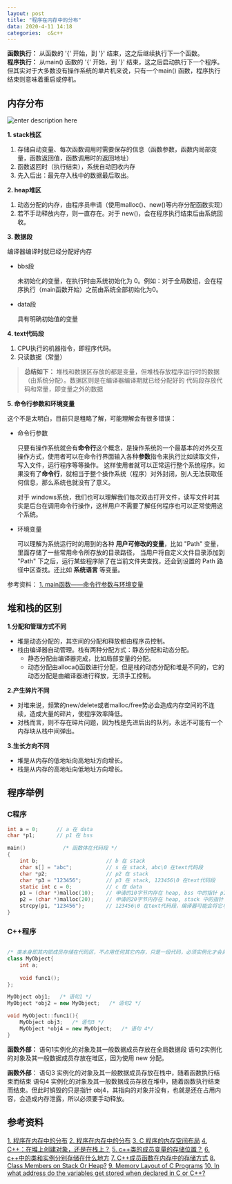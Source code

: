 ```yaml
---
layout: post
title: "程序在内存中的分布"
data: 2020-4-11 14:18
categories:  c&c++
---
```


**函数执行：** 从函数的  '{' 开始，到 '}' 结束，这之后继续执行下一个函数。  
**程序执行：** 从main() 函数的 '{' 开始，到 '}' 结束，这之后启动执行下一个程序。但其实对于大多数没有操作系统的单片机来说，只有一个main() 函数，程序执行结束则意味着重启或停机。

## 内存分布

![enter description here](https://raw.githubusercontent.com/LonlyPan/LonlyPan.github.io/master/images/Posts/2020-4-11-程序在内存中的分布/程序内存分布.png)

**1. stack栈区**
1. 存储自动变量、每次函数调用时需要保存的信息（函数参数，函数内局部变量，函数返回值，函数调用时的返回地址）
2. 函数返回时（执行结束），系统自动回收内存
3. 先入后出：最先存入栈中的数据最后取出。

**2. heap堆区**
1. 动态分配的内存，由程序员申请（使用malloc()、new()等内存分配函数实现）
2. 若不手动释放内存，则一直存在。对于 new()，会在程序执行结束后由系统回收。

**3. 数据段**

编译器编译时就已经分配好内存

- bbs段

  未初始化的变量，在执行时由系统初始化为 0。例如：对于全局数组，会在程序执行（main函数开始）之前由系统全部初始化为0。

- data段

  具有明确初始值的变量

**4.  text代码段**

1. CPU执行的机器指令，即程序代码。
2. 只读数据（常量）

>**总结如下：**
堆栈和数据区存放的都是变量，但堆栈存放程序运行时的数据（由系统分配）。数据区则是在编译器编译期就已经分配好的
代码段存放代码和常量，即变量之外的数据

**5. 命令行参数和环境变量**

这个不是太明白，目前只是粗略了解，可能理解会有很多错误：

- 命令行参数

  只要有操作系统就会有**命令行**这个概念，是操作系统的一个最基本的对外交互操作方式，使用者可以在命令行界面输入各种**参数**指令来执行比如读取文件，写入文件，运行程序等等操作。  这样使用者就可以正常运行整个系统程序。如果没有了**命令行**，就相当于整个操作系统（程序）对外封闭，别人无法获取任何信息，那么系统也就没有了意义。

  对于 windows系统，我们也可以理解我们每次双击打开文件，读写文件时其实是后台在调用命令行操作，这样用户不需要了解任何程序也可以正常使用这个系统。

- 环境变量

  可以理解为系统运行时的用到的各种 **用户可修改的变量**，比如 "Path" 变量，里面存储了一些常用命令所存放的目录路径， 当用户将自定义文件目录添加到 "Path" 下之后，运行某些程序除了在当前文件夹查找，还会到设置的 Path 路径中区查找。还比如 **系统语言** 等变量。

参考资料：
[1. main函数——命令行参数与环境变量](https://blog.51cto.com/muhuizz/1767467)  

## 堆和栈的区别

**1.分配和管理方式不同** 
- 堆是动态分配的，其空间的分配和释放都由程序员控制。
- 栈由编译器自动管理。栈有两种分配方式：静态分配和动态分配。
  - 静态分配由编译器完成，比如局部变量的分配。
  - 动态分配由alloca()函数进行分配，但是栈的动态分配和堆是不同的，它的动态分配是由编译器进行释放，无须手工控制。

**2.产生碎片不同**
- 对堆来说，频繁的new/delete或者malloc/free势必会造成内存空间的不连续，造成大量的碎片，使程序效率降低。
- 对栈而言，则不存在碎片问题，因为栈是先进后出的队列，永远不可能有一个内存块从栈中间弹出。

**3.生长方向不同**
- 堆是从内存的低地址向高地址方向增长。
- 栈是从内存的高地址向低地址方向增长。

## 程序举例

### C程序
```c 
int a = 0;      // a 在 data
char *p1;       // p1 在 bss

main()            /* 函数体在代码段 */
{
    int b;                      // b 在 stack
    char s[] = "abc";           // s 在 stack, abc\0 在text代码段
    char *p2;                   // p2 在 stack
    char *p3 = "123456";        // p3 在 stack, 123456\0 在text代码段
    static int c = 0;           // c 在 data
    p1 = (char *)malloc(10);    // 申请的10字节内存在 heap, bss 中的指针 p1 指向 heap 中的内存
    p2 = (char *)malloc(20);    // 申请的20字节内存在 heap, stack 中的指针 p2 指向heap中的内存
    strcpy(p1, "123456");       // 123456\0 在text代码段，编译器可能会将它与 p3 所指向的 "123456" 优化成一块
}

```

### C++程序


```cpp

/* 类本身即其内部成员存储在代码区，不占用任何其它内存，只是一段代码，必须实例化才会具有意义 */
class MyObject{
    int a;
    
    void func1();
};

MyObject obj1;   /* 语句1 */
MyObject *obj2 = new MyObject;   /* 语句2 */

void MyObject::func1(){
    MyObject obj3;   /* 语句3 */
    MyObject *obj4 = new MyObject;   /* 语句 4*/
}
```

**函数外部：**
语句1实例化的对象及其一般数据成员存放在全局数据段
语句2实例化的对象及其一般数据成员存放在堆区，因为使用 new 分配。

**函数外部**：
语句3 实例化的对象及其一般数据成员存放在栈中，随着函数执行结束而结束
语句4 实例化的对象及其一般数据成员存放在堆中，随着函数执行结束而结束。但此时销毁的只是指针 obj4，其指向的对象并没有，也就是还在占用内容，会造成内存泄露，所以必须要手动释放。

## 参考资料

[1. 程序在内存中的分布](https://www.cnblogs.com/Lynn-Zhang/p/5449199.html)
[2. 程序在内存中的分布](https://www.jianshu.com/p/155e83ba18b8)
[3. C 程序的内存空间布局](https://blog.csdn.net/why19911024/article/details/53033426)
[4. C++：在堆上创建对象，还是在栈上？](https://www.devbean.net/2014/02/cpp-create-object-on-heap-or-stack/#comment-17679)
[5. c++类的成员变量的存储位置？](https://segmentfault.com/q/1010000004149330)
[6. c++中的类和实例分别存储在什么地方](https://zhidao.baidu.com/question/1737185158839349467.html)
[7. C++成员函数在内存中的存储方式](https://blog.csdn.net/fuzhongmin05/article/details/59112081)
[8. Class Members on Stack Or Heap?](https://www.daniweb.com/programming/software-development/threads/450593/class-members-on-stack-or-heap)
[9. Memory Layout of C Programs](https://www.geeksforgeeks.org/memory-layout-of-c-program/)
[10. In what address do the variables get stored when declared in C or C++?](https://www.quora.com/In-what-address-do-the-variables-get-stored-when-declared-in-C-or-C++https://www.quora.com/In-what-address-do-the-variables-get-stored-when-declared-in-C-or-C++)